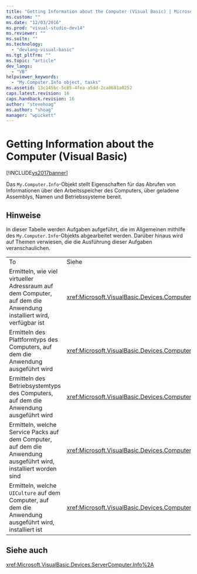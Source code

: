 ```yaml
---
title: "Getting Information about the Computer (Visual Basic) | Microsoft Docs"
ms.custom: ""
ms.date: "12/03/2016"
ms.prod: "visual-studio-dev14"
ms.reviewer: ""
ms.suite: ""
ms.technology: 
  - "devlang-visual-basic"
ms.tgt_pltfrm: ""
ms.topic: "article"
dev_langs: 
  - "VB"
helpviewer_keywords: 
  - "My.Computer.Info object, tasks"
ms.assetid: 13c145bc-5c85-4fea-a5dd-2ca8681a0252
caps.latest.revision: 16
caps.handback.revision: 16
author: "stevehoag"
ms.author: "shoag"
manager: "wpickett"
---
```

# Getting Information about the Computer (Visual Basic)
[!INCLUDE[vs2017banner](../../../../visual-basic/developing-apps/includes/vs2017banner.md)]

Das `My.Computer.Info`\-Objekt stellt Eigenschaften für das Abrufen von Informationen über den Arbeitsspeicher des Computers, über geladene Assemblys, Namen und Betriebssysteme bereit.  
  
## Hinweise  
 In dieser Tabelle werden Aufgaben aufgeführt, die im Allgemeinen mithilfe des `My.Computer.Info`\-Objekts abgearbeitet werden. Darüber hinaus wird auf Themen verwiesen, die die Ausführung dieser Aufgaben veranschaulichen.  
  
|||  
|-|-|  
|To|Siehe|  
|Ermitteln, wie viel virtueller Adressraum auf dem Computer, auf dem die Anwendung installiert wird, verfügbar ist|<xref:Microsoft.VisualBasic.Devices.ComputerInfo.TotalVirtualMemory%2A>|  
|Ermitteln des Plattformtyps des Computers, auf dem die Anwendung ausgeführt wird|<xref:Microsoft.VisualBasic.Devices.ComputerInfo.OSPlatform%2A>|  
|Ermitteln des Betriebsystemtyps des Computers, auf dem die Anwendung ausgeführt wird|<xref:Microsoft.VisualBasic.Devices.ComputerInfo.OSFullName%2A>|  
|Ermitteln, welche Service Packs auf dem Computer, auf dem die Anwendung ausgeführt wird, installiert worden sind|<xref:Microsoft.VisualBasic.Devices.ComputerInfo.OSVersion%2A>|  
|Ermitteln, welche `UICulture` auf dem Computer, auf dem die Anwendung ausgeführt wird, installiert ist|<xref:Microsoft.VisualBasic.Devices.ComputerInfo.InstalledUICulture%2A>|  
  
## Siehe auch  
 <xref:Microsoft.VisualBasic.Devices.ServerComputer.Info%2A>